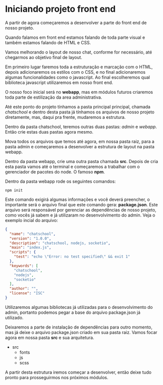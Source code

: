 # Iniciando projeto front end

A partir de agora começaremos a desenvolver a parte do front end de nosso projeto.

Quando falamos em front end estamos falando de toda parte visual e também estamos falando de HTML e CSS.

Vamos melhorando o layout de nosso chat, conforme for necessário, até chegarmos ao objetivo final de layout.

Em primeiro lugar faremos toda a estruturação e marcação com o HTML, depois adicionaremos os estilos com o CSS, e no final adicionaremos algumas funcionalidades como o javascript. Ao final escolheremos qual biblioteca javascript utilizaremos em nosso front end.

O nosso foco inicial será no **webapp**, mas em módulos futuros criaremos toda parte de estilização da area administrativa.

Até este ponto do projeto tínhamos a pasta principal principal, chamada *chatschool* e dentro desta pasta já tínhamos os arquivos de nosso projeto diretamente, mas, daqui pra frente, mudaremos a estrutura.

Dentro da pasta chatschool, teremos outras duas pastas: *admin* e *webapp*. Então crie estas duas pastas agora mesmo.

Mova todos os arquivos que temos até agora, em nossa pasta raiz, para a pasta admin e começaremos a desenvolver a estrutura de layout na pasta webapp.

Dentro da pasta webapp, crie uma outra pasta chamada **src**. Depois de cria esta pasta vamos até o terminal e começaremos a trabalhar com o gerenciador de pacotes do node. O famoso **npm**.

Dentro da pasta webapp rode os seguintes comandos:

`npm init`

Este comando exigirá algumas informações e você deverá preencher, o importante será o arquivo final que este comando gera: **package.json**. Este arquivo será responsável por gerenciar as dependências de nosso projeto, como vocês já sabem e já utilizaram no desenvolvimento do admin. Veja o exemplo incial do arquivo:

```json
{
  "name": "chatschool",
  "version": "1.0.0",
  "description": "chatschool, nodejs, socketio",
  "main": "index.js",
  "scripts": {
    "test": "echo \"Error: no test specified\" && exit 1"
  },
  "keywords": [
    "chatschool",
    "nodejs",
    "socketio"
  ],
  "author": "",
  "license": "ISC"
}
```

Utilizaremos algumas bibliotecas já utilizadas para o desenvolvimento do admin, portanto podemos pegar a base do arquivo package.json já utilizado.

Deixaremos a parte de instalação de dependências para outro momento, mas já deixe o arquivo package.json criado em sua pasta raiz. Vamos focar agora em nossa pasta **src** e sua arquitetura.

* src
	* fonts
	* js
	* scss

A partir desta estrutura iremos começar a desenvolver, então deixe tudo pronto para prosseguirmos nos próximos módulos.